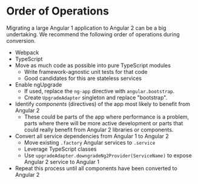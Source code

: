 # Order of Operations

Migrating a large Angular 1 application to Angular 2 can be a big undertaking.
We recommend the following order of operations during conversion.

- Webpack
- TypeScript
- Move as much code as possible into pure TypeScript modules
  - Write framework-agnostic unit tests for that code
  - Good candidates for this are stateless services
- Enable ngUpgrade
  - If used, replace the `ng-app` directive with `angular.bootstrap`.
  - Create `UpgradeAdapter` singleton and replace "bootstrap".
- Identify _components_ (directives) of the app most likely to benefit from Angular 2
  - These could be parts of the app where performance is a problem,
  parts where there will be more active development or
  parts that could really benefit from Angular 2 libraries or components.
- Convert all service dependencies from Angular 1 to Angular 2
  - Move existing `.factory` Angular services to `.service`
  - Leverage TypeScript classes
  - Use `upgradeAdapter.downgradeNg2Provider(ServiceName)` to expose Angular 2 service to Angular 1
- Repeat this process until all components have been converted to Angular 2
